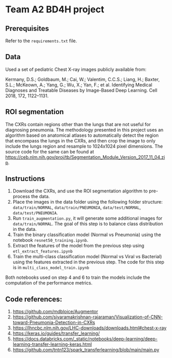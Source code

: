 # Team A2 BD4H project

## Prerequisites
Refer to the `requirements.txt` file.

## Data
Used a set of pediatric Chest X-ray images publicly available from:

Kermany, D.S.; Goldbaum, M.; Cai, W.; Valentim, C.C.S.; Liang, H.; Baxter, S.L.; McKeown, A.; Yang, G.; Wu, X.; Yan, F.; et al. Identifying Medical Diagnoses and Treatable Diseases by Image-Based Deep Learning. Cell 2018, 172, 1122–1131.

## ROI segmentation
The CXRs contain regions other than the lungs that are not useful for diagnosing pneumonia.
The methodology presented in this project uses an algorithm based on anatomical atlases to automatically
detect the region that encompass the lungs in the CXRs, and then crop the image to only include the
lungs region and resample to 1024x1024 pixel dimensions. The source code for the same can be found at 
https://ceb.nlm.nih.gov/proj/tb/Segmentation_Module_Version_2017_11_04.zip.

## Instructions
1. Download the CXRs, and use the ROI segmentation algorithm to pre-process the data.
2. Place the images in the data folder using the following folder structure:
`data/train/NORMAL`, `data/train/PNEUMONIA`, `data/test/NORMAL`, `data/test/PNEUMONIA`.
3. Run `train_augmentation.py`, it will generate some additional images for `data/train/NORMAL`.
The goal of this step is to balance class distribution in the data.
4. Train the binary classification model (Normal vs Pneumonia) using the notebook `resnet50_training.ipynb`.
5. Extract the features of the model from the previous step using `etl_extract_features.ipynb`
6. Train the multi-class classification model (Normal vs Viral vs Bacterial) using the features
extracted in the previous step. The code for this step is in `multi_class_model_train.ipynb`

Both notebooks used on step 4 and 6 to train the models include the computation of the
performance metrics.


## Code references:
1. https://github.com/mdbloice/Augmentor
2. https://github.com/sivaramakrishnan-rajaraman/Visualization-of-CNN-toward-Pneumonia-Detection-in-CXRs
3. https://lhncbc.nlm.nih.gov/LHC-downloads/downloads.html#chest-x-ray
4. https://keras.io/guides/transfer_learning/
5. https://docs.databricks.com/_static/notebooks/deep-learning/deep-learning-transfer-learning-keras.html
6. https://github.com/tntn123/spark_transferlearning/blob/main/main.py
